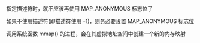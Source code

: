 
指定描述符时，就不应该再使用 MAP_ANONYMOUS 标志位了

如果不使用描述符(即描述符使用 -1)，则务必要设置 MAP_ANONYMOUS 标志位

调用系统函数 mmap() 的进程，会在其虚拟地址空间中创建一个新的内存映射